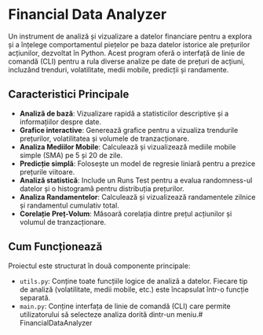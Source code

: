 # Financial Data Analyzer

Un instrument de analiză și vizualizare a datelor financiare pentru a explora și a înțelege comportamentul piețelor pe baza datelor istorice ale prețurilor acțiunilor, dezvoltat în Python. Acest program oferă o interfață de linie de comandă (CLI) pentru a rula diverse analize pe date de prețuri de acțiuni, incluzând trenduri, volatilitate, medii mobile, predicții și randamente.

## Caracteristici Principale

* **Analiză de bază**: Vizualizare rapidă a statisticilor descriptive și a informațiilor despre date.
* **Grafice interactive**: Generează grafice pentru a vizualiza trendurile prețurilor, volatilitatea și volumele de tranzacționare.
* **Analiza Mediilor Mobile**: Calculează și vizualizează mediile mobile simple (SMA) pe 5 și 20 de zile.
* **Predicție simplă**: Folosește un model de regresie liniară pentru a prezice prețurile viitoare.
* **Analiză statistică**: Include un Runs Test pentru a evalua randomness-ul datelor și o histogramă pentru distribuția prețurilor.
* **Analiza Randamentelor**: Calculează și vizualizează randamentele zilnice și randamentul cumulativ total.
* **Corelație Preț-Volum**: Măsoară corelația dintre prețul acțiunilor și volumul de tranzacționare.

## Cum Funcționează

Proiectul este structurat în două componente principale:
* `utils.py`: Conține toate funcțiile logice de analiză a datelor. Fiecare tip de analiză (volatilitate, medii mobile, etc.) este încapsulat într-o funcție separată.
* `main.py`: Conține interfața de linie de comandă (CLI) care permite utilizatorului să selecteze analiza dorită dintr-un meniu.#   F i n a n c i a l D a t a A n a l y z e r  
 